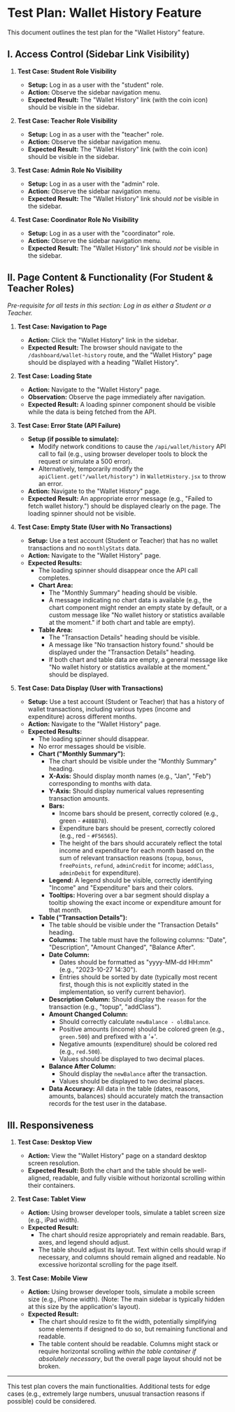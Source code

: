 # Test Plan: Wallet History Feature

This document outlines the test plan for the "Wallet History" feature.

## I. Access Control (Sidebar Link Visibility)

1.  **Test Case: Student Role Visibility**
    *   **Setup:** Log in as a user with the "student" role.
    *   **Action:** Observe the sidebar navigation menu.
    *   **Expected Result:** The "Wallet History" link (with the coin icon) should be visible in the sidebar.

2.  **Test Case: Teacher Role Visibility**
    *   **Setup:** Log in as a user with the "teacher" role.
    *   **Action:** Observe the sidebar navigation menu.
    *   **Expected Result:** The "Wallet History" link (with the coin icon) should be visible in the sidebar.

3.  **Test Case: Admin Role No Visibility**
    *   **Setup:** Log in as a user with the "admin" role.
    *   **Action:** Observe the sidebar navigation menu.
    *   **Expected Result:** The "Wallet History" link should *not* be visible in the sidebar.

4.  **Test Case: Coordinator Role No Visibility**
    *   **Setup:** Log in as a user with the "coordinator" role.
    *   **Action:** Observe the sidebar navigation menu.
    *   **Expected Result:** The "Wallet History" link should *not* be visible in the sidebar.

## II. Page Content & Functionality (For Student & Teacher Roles)

*Pre-requisite for all tests in this section: Log in as either a Student or a Teacher.*

1.  **Test Case: Navigation to Page**
    *   **Action:** Click the "Wallet History" link in the sidebar.
    *   **Expected Result:** The browser should navigate to the `/dashboard/wallet-history` route, and the "Wallet History" page should be displayed with a heading "Wallet History".

2.  **Test Case: Loading State**
    *   **Action:** Navigate to the "Wallet History" page.
    *   **Observation:** Observe the page immediately after navigation.
    *   **Expected Result:** A loading spinner component should be visible while the data is being fetched from the API.

3.  **Test Case: Error State (API Failure)**
    *   **Setup (if possible to simulate):**
        *   Modify network conditions to cause the `/api/wallet/history` API call to fail (e.g., using browser developer tools to block the request or simulate a 500 error).
        *   Alternatively, temporarily modify the `apiClient.get("/wallet/history")` in `WalletHistory.jsx` to throw an error.
    *   **Action:** Navigate to the "Wallet History" page.
    *   **Expected Result:** An appropriate error message (e.g., "Failed to fetch wallet history.") should be displayed clearly on the page. The loading spinner should not be visible.

4.  **Test Case: Empty State (User with No Transactions)**
    *   **Setup:** Use a test account (Student or Teacher) that has no wallet transactions and no `monthlyStats` data.
    *   **Action:** Navigate to the "Wallet History" page.
    *   **Expected Results:**
        *   The loading spinner should disappear once the API call completes.
        *   **Chart Area:**
            *   The "Monthly Summary" heading should be visible.
            *   A message indicating no chart data is available (e.g., the chart component might render an empty state by default, or a custom message like "No wallet history or statistics available at the moment." if both chart and table are empty).
        *   **Table Area:**
            *   The "Transaction Details" heading should be visible.
            *   A message like "No transaction history found." should be displayed under the "Transaction Details" heading.
            *   If both chart and table data are empty, a general message like "No wallet history or statistics available at the moment." should be displayed.

5.  **Test Case: Data Display (User with Transactions)**
    *   **Setup:** Use a test account (Student or Teacher) that has a history of wallet transactions, including various types (income and expenditure) across different months.
    *   **Action:** Navigate to the "Wallet History" page.
    *   **Expected Results:**
        *   The loading spinner should disappear.
        *   No error messages should be visible.
        *   **Chart ("Monthly Summary"):**
            *   The chart should be visible under the "Monthly Summary" heading.
            *   **X-Axis:** Should display month names (e.g., "Jan", "Feb") corresponding to months with data.
            *   **Y-Axis:** Should display numerical values representing transaction amounts.
            *   **Bars:**
                *   Income bars should be present, correctly colored (e.g., green - `#48BB78`).
                *   Expenditure bars should be present, correctly colored (e.g., red - `#F56565`).
                *   The height of the bars should accurately reflect the total income and expenditure for each month based on the sum of relevant transaction reasons (`topup`, `bonus`, `freePoints`, `refund`, `adminCredit` for income; `addClass`, `adminDebit` for expenditure).
            *   **Legend:** A legend should be visible, correctly identifying "Income" and "Expenditure" bars and their colors.
            *   **Tooltips:** Hovering over a bar segment should display a tooltip showing the exact income or expenditure amount for that month.
        *   **Table ("Transaction Details"):**
            *   The table should be visible under the "Transaction Details" heading.
            *   **Columns:** The table must have the following columns: "Date", "Description", "Amount Changed", "Balance After".
            *   **Date Column:**
                *   Dates should be formatted as "yyyy-MM-dd HH:mm" (e.g., "2023-10-27 14:30").
                *   Entries should be sorted by date (typically most recent first, though this is not explicitly stated in the implementation, so verify current behavior).
            *   **Description Column:** Should display the `reason` for the transaction (e.g., "topup", "addClass").
            *   **Amount Changed Column:**
                *   Should correctly calculate `newBalance - oldBalance`.
                *   Positive amounts (income) should be colored green (e.g., `green.500`) and prefixed with a '+'.
                *   Negative amounts (expenditure) should be colored red (e.g., `red.500`).
                *   Values should be displayed to two decimal places.
            *   **Balance After Column:**
                *   Should display the `newBalance` after the transaction.
                *   Values should be displayed to two decimal places.
            *   **Data Accuracy:** All data in the table (dates, reasons, amounts, balances) should accurately match the transaction records for the test user in the database.

## III. Responsiveness

1.  **Test Case: Desktop View**
    *   **Action:** View the "Wallet History" page on a standard desktop screen resolution.
    *   **Expected Result:** Both the chart and the table should be well-aligned, readable, and fully visible without horizontal scrolling within their containers.

2.  **Test Case: Tablet View**
    *   **Action:** Using browser developer tools, simulate a tablet screen size (e.g., iPad width).
    *   **Expected Result:**
        *   The chart should resize appropriately and remain readable. Bars, axes, and legend should adjust.
        *   The table should adjust its layout. Text within cells should wrap if necessary, and columns should remain aligned and readable. No excessive horizontal scrolling for the page itself.

3.  **Test Case: Mobile View**
    *   **Action:** Using browser developer tools, simulate a mobile screen size (e.g., iPhone width). (Note: The main sidebar is typically hidden at this size by the application's layout).
    *   **Expected Result:**
        *   The chart should resize to fit the width, potentially simplifying some elements if designed to do so, but remaining functional and readable.
        *   The table content should be readable. Columns might stack or require horizontal scrolling *within the table container if absolutely necessary*, but the overall page layout should not be broken.

---
This test plan covers the main functionalities. Additional tests for edge cases (e.g., extremely large numbers, unusual transaction reasons if possible) could be considered.
